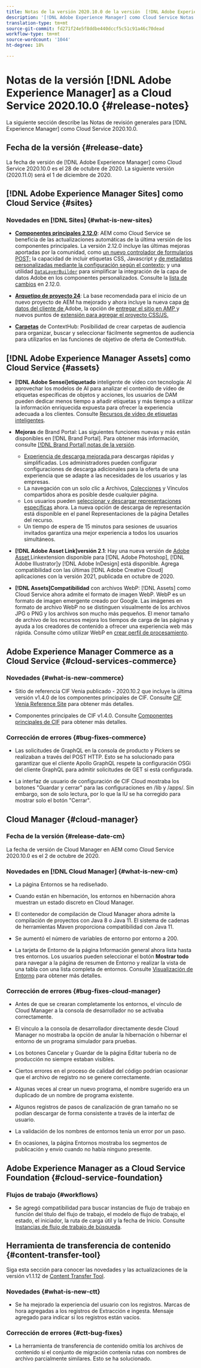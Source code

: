 ```yaml
---
title: Notas de la versión 2020.10.0 de la versión  [!DNL Adobe Experience Manager] as a Cloud Service.
description: '[!DNL Adobe Experience Manager] como Cloud Service Notas de la versión 2020.10.0.'
translation-type: tm+mt
source-git-commit: fd271f24e5f8ddbe440dccf5c51c91a46c70dead
workflow-type: tm+mt
source-wordcount: '1044'
ht-degree: 18%

---
```



# Notas de la versión [!DNL Adobe Experience Manager] as a Cloud Service 2020.10.0 {#release-notes}

La siguiente sección describe las Notas de revisión generales para [!DNL Experience Manager] como Cloud Service 2020.10.0.

## Fecha de la versión {#release-date}

La fecha de versión de [!DNL Adobe Experience Manager] como Cloud Service 2020.10.0 es el 28 de octubre de 2020.
La siguiente versión (2020.11.0) será el 1 de diciembre de 2020.

## [!DNL Adobe Experience Manager Sites] como Cloud Service  {#sites}

### Novedades en [!DNL Sites] {#what-is-new-sites}

* **[Componentes principales 2.12.0](https://experienceleague.adobe.com/docs/experience-manager-core-components/using/introduction.html)**: AEM como Cloud Service se beneficia de las actualizaciones automáticas de la última versión de los componentes principales. La versión 2.12.0 incluye las últimas mejoras aportadas por la comunidad, como [un nuevo controlador de formularios POST;](https://experienceleague.adobe.com/docs/experience-manager-core-components/using/components/forms/form-container.html#post-data) la capacidad de incluir etiquetas CSS, Javascript y [de metadatos personalizadas mediante la configuración según el contexto;](https://experienceleague.adobe.com/docs/experience-manager-core-components/using/developing/including-clientlibs.html#context-aware-loading) y una utilidad [`DataLayerBuilder`](https://experienceleague.adobe.com/docs/experience-manager-core-components/using/developing/data-layer/integrations.html#enabling-custom-components) para simplificar la integración de la capa de datos Adobe en los componentes personalizados. Consulte la [lista de cambios](https://github.com/adobe/aem-core-wcm-components/releases/tag/core.wcm.components.reactor-2.12.0) en 2.12.0.

* **[Arquetipo de proyecto 24](https://experienceleague.adobe.com/docs/experience-manager-core-components/using/developing/archetype/overview.html)**: La base recomendada para el inicio de un nuevo proyecto de AEM ha mejorado y ahora incluye la nueva capa [ de datos del cliente de ](https://experienceleague.adobe.com/docs/experience-manager-core-components/using/developing/data-layer/overview.html)Adobe, la opción de  [entregar el sitio en AMP ](https://experienceleague.adobe.com/docs/experience-manager-core-components/using/developing/amp.html) y nuevos puntos de  [extensión para agregar el proyecto CSS/JS.](https://experienceleague.adobe.com/docs/experience-manager-core-components/using/developing/including-clientlibs.html#context-aware-loading)

* **[Carpetas](/help/sites-cloud/authoring/personalization/contexthub-segmentation.md#organizing-segments)** de ContextHub: Posibilidad de crear carpetas de audiencia para organizar, buscar y seleccionar fácilmente segmentos de audiencia para utilizarlos en las funciones de objetivo de oferta de ContextHub.

## [!DNL Adobe Experience Manager Assets] como Cloud Service  {#assets}

* **[!DNL Adobe Sensei]etiquetado** inteligente de vídeo con tecnología: Al aprovechar los modelos de AI para analizar el contenido de vídeo de etiquetas específicas de objetos y acciones, los usuarios de DAM pueden dedicar menos tiempo a añadir etiquetas y más tiempo a utilizar la información enriquecida expuesta para ofrecer la experiencia adecuada a los clientes. Consulte [Recursos de vídeo de etiquetas inteligentes](/help/assets/smart-tags-video-assets.md).

* **Mejoras** de Brand Portal: Las siguientes funciones nuevas y más están disponibles en  [!DNL Brand Portal]. Para obtener más información, consulte [[!DNL Brand Portal] notas de la versión](https://docs.adobe.com/content/help/en/experience-manager-brand-portal/using/introduction/brand-portal-release-notes.html).

   * [Experiencia de descarga mejorada ](https://docs.adobe.com/content/help/en/experience-manager-brand-portal/using/download/brand-portal-download-assets.html) para descargas rápidas y simplificadas. Los administradores pueden configurar configuraciones de descarga adicionales para la oferta de una experiencia que se adapte a las necesidades de los usuarios y las empresas.
   * La navegación con un solo clic a Archivos, [Colecciones](https://docs.adobe.com/content/help/en/experience-manager-brand-portal/using/share/brand-portal-share-collection.html) y Vínculos compartidos ahora es posible desde cualquier página.
   * Los usuarios pueden [seleccionar y descargar representaciones específicas](https://docs.adobe.com/content/help/en/experience-manager-brand-portal/using/download/brand-portal-download-assets.html#download-assets-from-asset-details-page) ahora. La nueva opción de descarga de representación está disponible en el panel Representaciones de la página Detalles del recurso.
   * Un tiempo de espera de 15 minutos para sesiones de usuarios invitados garantiza una mejor experiencia a todos los usuarios simultáneos.

* **[!DNL Adobe Asset Link]versión 2.1**: Hay una nueva versión de  [Adobe Asset ](https://helpx.adobe.com/enterprise/admin-guide.html/enterprise/using/manage-assets-using-adobe-asset-link.ug.html) Linkextension disponible para  [!DNL Adobe Photoshop],  [!DNL Adobe Illustrator]y  [!DNL Adobe InDesign] está disponible. Agrega compatibilidad con las últimas [!DNL Adobe Creative Cloud] aplicaciones con la versión 2021, publicada en octubre de 2020.

* **[!DNL Assets]Compatibilidad** con archivos WebP:  [!DNL Assets] como Cloud Service ahora admite el formato de imagen WebP. WebP es un formato de imagen emergente creado por Google. Las imágenes en formato de archivo WebP no se distinguen visualmente de los archivos JPG o PNG y los archivos son mucho más pequeños. El menor tamaño de archivo de los recursos mejora los tiempos de carga de las páginas y ayuda a los creadores de contenido a ofrecer una experiencia web más rápida. Consulte cómo utilizar WebP en [crear perfil de procesamiento](/help/assets/asset-microservices-configure-and-use.md#create-standard-profile).

## Adobe Experience Manager Commerce as a Cloud Service {#cloud-services-commerce}

### Novedades {#what-is-new-commerce}

* Sitio de referencia CIF Venia publicado - 2020.10.2 que incluye la última versión v1.4.0 de los componentes principales de CIF. Consulte [CIF Venia Reference Site](https://github.com/adobe/aem-cif-guides-venia/releases/tag/venia-2020.10.2) para obtener más detalles.

* Componentes principales de CIF v1.4.0. Consulte [Componentes principales de CIF](https://github.com/adobe/aem-core-cif-components/releases/tag/core-cif-components-reactor-1.4.0) para obtener más detalles.

### Corrección de errores {#bug-fixes-commerce}

* Las solicitudes de GraphQL en la consola de producto y Pickers se realizaban a través del POST HTTP. Esto se ha solucionado para garantizar que el cliente Apollo GraphQL respete la configuración OSGi del cliente GraphQL para admitir solicitudes de GET si está configurada.

* La interfaz de usuario de configuración de CIF Cloud mostraba los botones &quot;Guardar y cerrar&quot; para las configuraciones en /lib y /apps/. Sin embargo, son de solo lectura, por lo que la IU se ha corregido para mostrar solo el botón &quot;Cerrar&quot;.

## Cloud Manager {#cloud-manager}

### Fecha de la versión {#release-date-cm}

La fecha de versión de Cloud Manager en AEM como Cloud Service 2020.10.0 es el 2 de octubre de 2020.

### Novedades en [!DNL Cloud Manager] {#what-is-new-cm}

* La página Entornos se ha rediseñado.

* Cuando están en hibernación, los entornos en hibernación ahora muestran un estado discreto en Cloud Manager.

* El contenedor de compilación de Cloud Manager ahora admite la compilación de proyectos con Java 8 o Java 11. El sistema de cadenas de herramientas Maven proporciona compatibilidad con Java 11.

* Se aumentó el número de variables de entorno por entorno a 200.

* La tarjeta de Entorno de la página Información general ahora lista hasta tres entornos. Los usuarios pueden seleccionar el botón **Mostrar todo** para navegar a la página de resumen de Entorno y realizar la vista de una tabla con una lista completa de entornos.
Consulte [Visualización de Entorno](/help/implementing/cloud-manager/manage-environments.md#viewing-environment) para obtener más detalles.

### Corrección de errores {#bug-fixes-cloud-manager}

* Antes de que se crearan completamente los entornos, el vínculo de Cloud Manager a la consola de desarrollador no se activaba correctamente.

* El vínculo a la consola de desarrollador directamente desde Cloud Manager no mostraba la opción de anular la hibernación o hibernar el entorno de un programa simulador para pruebas.

* Los botones Cancelar y Guardar de la página Editar tubería no de producción no siempre estaban visibles.

* Ciertos errores en el proceso de calidad del código podrían ocasionar que el archivo de registro no se genere correctamente.

* Algunas veces al crear un nuevo programa, el nombre sugerido era un duplicado de un nombre de programa existente.

* Algunos registros de pasos de canalización de gran tamaño no se podían descargar de forma consistente a través de la interfaz de usuario.

* La validación de los nombres de entornos tenía un error por un paso.

* En ocasiones, la página Entornos mostraba los segmentos de publicación y envío cuando no había ninguno presente.

## Adobe Experience Manager as a Cloud Service Foundation {#cloud-service-foundation}

### Flujos de trabajo {#workflows}

* Se agregó compatibilidad para buscar instancias de flujo de trabajo en función del título del flujo de trabajo, el modelo de flujo de trabajo, el estado, el iniciador, la ruta de carga útil y la fecha de Inicio. Consulte [Instancias de flujo de trabajo de búsqueda](https://docs.adobe.com/content/help/en/experience-manager-cloud-service/sites/administering/workflows-administering.html).

## Herramienta de transferencia de contenido {#content-transfer-tool}

Siga esta sección para conocer las novedades y las actualizaciones de la versión v1.1.12 de [Content Transfer Tool](https://docs.adobe.com/content/help/en/experience-manager-cloud-service/moving/cloud-migration/content-transfer-tool/overview-content-transfer-tool.html).

### Novedades {#what-is-new-ctt}

* Se ha mejorado la experiencia del usuario con los registros. Marcas de hora agregadas a los registros de Extracción e ingesta. Mensaje agregado para indicar si los registros están vacíos.

### Corrección de errores {#ctt-bug-fixes}

* La herramienta de transferencia de contenido omitía los archivos de contenido si el conjunto de migración contenía rutas con nombres de archivo parcialmente similares. Esto se ha solucionado.
